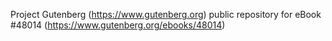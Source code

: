 Project Gutenberg (https://www.gutenberg.org) public repository for eBook #48014 (https://www.gutenberg.org/ebooks/48014)
